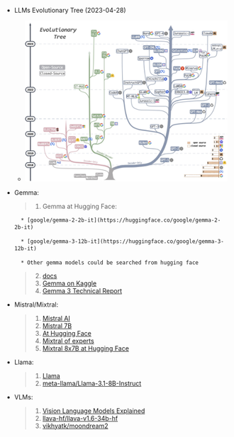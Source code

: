 * LLMs Evolutionary Tree (2023-04-28)
    * ![LLMs Evolutionary Tree (2023-04-28)](img/LLMs_Evolutionary_Tree.jpg)
* Gemma:
	
	> 1. Gemma at Hugging Face:

		* [google/gemma-2-2b-it](https://huggingface.co/google/gemma-2-2b-it)

		* [google/gemma-3-12b-it](https://huggingface.co/google/gemma-3-12b-it)

        * Other gemma models could be searched from hugging face
	
	> 2. [docs](https://ai.google.dev/gemma/docs/core)
	> 3. [Gemma on Kaggle](https://www.kaggle.com/models/google/gemma-3)
	> 4. [Gemma 3 Technical Report](https://storage.googleapis.com/deepmind-media/gemma/Gemma3Report.pdf)
	
* Mistral/Mixtral:

	> 1. [Mistral AI](https://mistral.ai/)
	> 2. [Mistral 7B](https://mistral.ai/news/announcing-mistral-7b)
	> 3. [At Hugging Face](https://huggingface.co/mistralai)
	> 4. [Mixtral of experts](https://mistral.ai/news/mixtral-of-experts)
	> 5. [Mixtral 8x7B at Hugging Face](https://huggingface.co/mistralai/Mixtral-8x7B-v0.1)

* Llama:

	> 1. [Llama](https://www.llama.com/)
	> 2. [meta-llama/Llama-3.1-8B-Instruct](https://huggingface.co/meta-llama/Llama-3.1-8B-Instruct)
	
* VLMs:

	> 1. [Vision Language Models Explained](https://huggingface.co/blog/vlms)	
    > 2. [llava-hf/llava-v1.6-34b-hf](https://huggingface.co/llava-hf/llava-v1.6-34b-hf)
	> 3. [vikhyatk/moondream2](https://huggingface.co/vikhyatk/moondream2)
